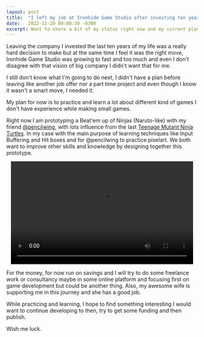 ```yaml
---
layout: post
title:  "I left my job at Ironhide Game Studio after investing ten years of my life, now what?"
date:   2022-11-20 00:08:30 -0300
excerpt: Want to share a bit of my status right now and my current plan for the future now that I left my work after almost ten years.  
---
```


Leaving the company I invested the last ten years of my life was a really hard decision to make but at the same time I feel it was the right move, Ironhide Game Studio was growing to fast and too much and even I don't disagree with that vision of big company I didn't want that for me.

I still don't know what I'm going to do next, I didn't have a plan before leaving like another job offer nor a part time project and even though I know it wasn't a smart move, I needed it.  

My plan for now is to practice and learn a lot about different kind of games I don't have experience while making small games. 

Right now I am prototyping a Beat'em up of Ninjas (Naruto-like) with my friend [@pencilwing](https://pencilwing.itch.io/), with lots influence from the last [Teenage Mutant Ninja Turtles](https://store.steampowered.com/app/1361510/Teenage_Mutant_Ninja_Turtles_Shredders_Revenge/). In my case with the main purpose of learning techniques like Input Buffering and Hit boxes and for @pencilwing to practice pixelart. We both want to improve other skills and knowledge by designing together this prototype.

<div style="text-align:center">
<video width="480" height="270" controls>
  <source src="/assets/beatemup-example1.mp4" type="video/mp4">
   Your browser does not support the video tag.
</video> 
</div>

For the money, for now run on savings and I will try to do some freelance work or consultancy maybe in some online platform and focusing first on game development but could be another thing. Also, my awesome wife is supporting me in this journey and she has a good job.

While practicing and learning, I hope to find something interesting I would want to continue developing to then, try to get some funding and then publish. 

Wish me luck.